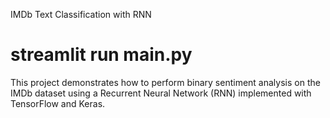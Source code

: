 IMDb Text Classification with RNN

# streamlit run main.py
This project demonstrates how to perform binary sentiment analysis on the IMDb dataset using a Recurrent Neural Network (RNN) implemented with TensorFlow and Keras.